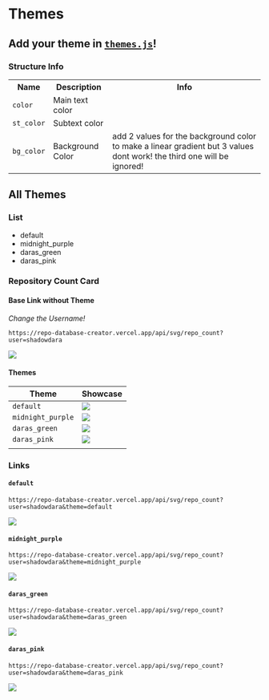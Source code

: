 # Themes

## Add your theme in [`themes.js`](themes.js)!

### Structure Info

<table>
    <tr>
        <th>Name</th>
        <th>Description</th>
        <th>Info</th>
    </tr>
    <tr>
        <td><code>color</code></td>
        <td>Main text color</td>
        <td></td>
    </tr>
    <tr>
        <td><code>st_color</code></td>
        <td>Subtext color</td>
        <td></td>
    </tr>
    <tr>
        <td><code>bg_color<code></td>
        <td>Background Color</td>
        <td>add 2 values for the background color to make a linear gradient but 3 values dont work! the third one will be ignored!</td>
    </tr>
</table>

## All Themes

### List
- default
- midnight_purple
- daras_green
- daras_pink

### Repository Count Card

#### Base Link without Theme

*Change the Username!*

```
https://repo-database-creator.vercel.app/api/svg/repo_count?user=shadowdara
```

![](https://repo-database-creator.vercel.app/api/svg/repo_count?user=shadowdara)

#### Themes

| Theme | Showcase |
|--|--|
| `default` | ![](https://repo-database-creator.vercel.app/api/svg/repo_count?user=shadowdara&theme=default) |
| `midnight_purple` | ![](https://repo-database-creator.vercel.app/api/svg/repo_count?user=shadowdara&theme=midnight_purple) |
| `daras_green` | ![](https://repo-database-creator.vercel.app/api/svg/repo_count?user=shadowdara&theme=daras_green) |
| `daras_pink` | ![](https://repo-database-creator.vercel.app/api/svg/repo_count?user=shadowdara&theme=daras_pink) |
|  |  |

### Links

#### `default`
```
https://repo-database-creator.vercel.app/api/svg/repo_count?user=shadowdara&theme=default
```

![](https://repo-database-creator.vercel.app/api/svg/repo_count?user=shadowdara&theme=default)

#### `midnight_purple`

```
https://repo-database-creator.vercel.app/api/svg/repo_count?user=shadowdara&theme=midnight_purple
```

![](https://repo-database-creator.vercel.app/api/svg/repo_count?user=shadowdara&theme=midnight_purple)

#### `daras_green`

```
https://repo-database-creator.vercel.app/api/svg/repo_count?user=shadowdara&theme=daras_green
```

![](https://repo-database-creator.vercel.app/api/svg/repo_count?user=shadowdara&theme=daras_green)

#### `daras_pink`

```
https://repo-database-creator.vercel.app/api/svg/repo_count?user=shadowdara&theme=daras_pink
```

![](https://repo-database-creator.vercel.app/api/svg/repo_count?user=shadowdara&theme=daras_pink)
